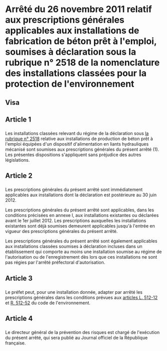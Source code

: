 # Arrêté du 26 novembre 2011 relatif aux prescriptions générales applicables aux installations de fabrication de béton prêt à l'emploi, soumises à déclaration sous la rubrique n° 2518 de la nomenclature des installations classées pour la protection de l'environnement

## Visa

## Article 1

### 

Les installations classées relevant du régime de la déclaration sous [la rubrique n° 2518](https://aida.ineris.fr/consultation_document/10635) relative aux installations de production de béton prêt à l'emploi équipées d'un dispositif d'alimentation en liants hydrauliques mécanisé sont soumises aux prescriptions générales du présent arrêté (1). Les présentes dispositions s'appliquent sans préjudice des autres législations.

## Article 2

### 

Les prescriptions générales du présent arrêté sont immédiatement applicables aux installations dont la déclaration est postérieure au 30 juin 2012.

Les prescriptions générales du présent arrêté sont applicables, dans les conditions précisées en annexe I, aux installations existantes ou déclarées avant le 1er juillet 2012. Les prescriptions auxquelles les installations existantes sont déjà soumises demeurent applicables jusqu'à l'entrée en vigueur des prescriptions générales du présent arrêté.

Les prescriptions générales du présent arrêté sont également applicables aux installations classées soumises à déclaration incluses dans un établissement qui comporte au moins une installation soumise au régime de l'autorisation ou de l'enregistrement dès lors que ces installations ne sont pas régies par l'arrêté préfectoral d'autorisation.

## Article 3

### 

Le préfet peut, pour une installation donnée, adapter par arrêté les prescriptions générales dans les conditions prévues aux [articles L. 512-12](https://aida.ineris.fr/consultation_document/1767#Article_L._512-12) et [R. 512-52](https://aida.ineris.fr/consultation_document/1783#Article_R_512_52) du code de l'environnement.

## Article 4

### 

Le directeur général de la prévention des risques est chargé de l'exécution du présent arrêté, qui sera publié au Journal officiel de la République française.